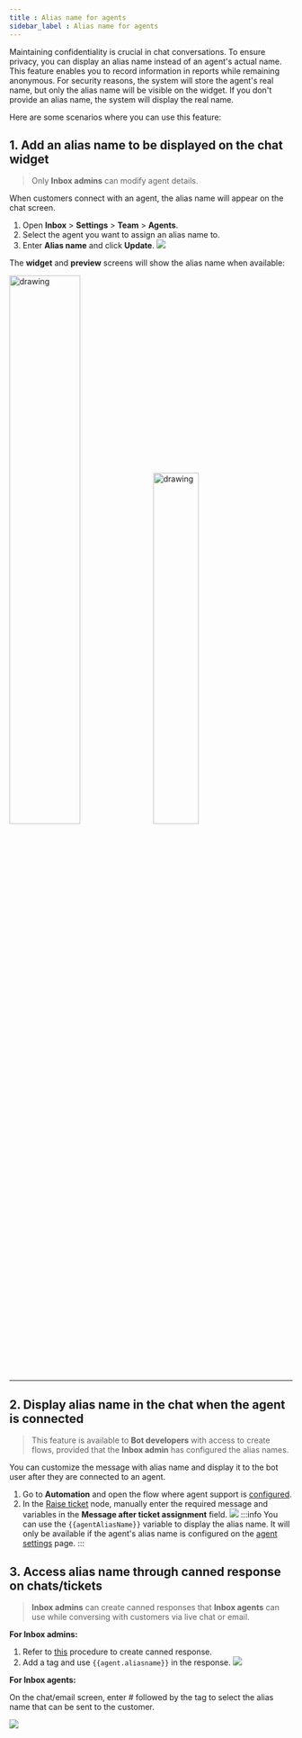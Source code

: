 ```yaml
---
title : Alias name for agents 
sidebar_label : Alias name for agents 
---
```


Maintaining confidentiality is crucial in chat conversations. To ensure privacy, you can display an alias name instead of an agent's actual name. This feature enables you to record information in reports while remaining anonymous. For security reasons, the system will store the agent's real name, but only the alias name will be visible on the widget. If you don't provide an alias name, the system will display the real name.

Here are some scenarios where you can use this feature:

## 1. Add an alias name to be displayed on the chat widget

> Only **Inbox admins** can modify agent details.        

When customers connect with an agent, the alias name will appear on the chat screen.

1. Open **Inbox** > **Settings** > **Team** > **Agents**.
2. Select the agent you want to assign an alias name to.
3. Enter **Alias name** and click **Update**. 
    ![](https://i.imgur.com/fLh9Xeh.png)

The **widget** and **preview** screens will show the alias name when available: 

<img src="https://i.imgur.com/jkWdsxl.png" alt="drawing" width="50%"/>

<img src="https://i.imgur.com/3HgQFWP.png" alt="drawing" width="40%"/>

----

## 2. Display alias name in the chat when the agent is connected

> This feature is available to **Bot developers** with access to create flows, provided that the **Inbox admin** has configured the alias names.


You can customize the message with alias name and display it to the bot user after they are connected to an agent. 

1. Go to **Automation** and open the flow where agent support is [configured](https://docs.yellow.ai/docs/platform_concepts/inbox/inbox_setup/inboxdemo). 
2. In the [Raise ticket](https://docs.yellow.ai/docs/platform_concepts/studio/build/nodes/action-nodes#17-raise-ticket) node, manually enter the required message and variables in the **Message after ticket assignment** field. 
    ![](https://i.imgur.com/2vuX8m0.png)
    :::info
    You can use the `{{agentAliasName}}` variable to display the alias name. It will only be available if the agent's alias name is configured on the [agent settings](https://docs.yellow.ai/docs/platform_concepts/inbox/inbox-settings/team/agents) page.
    :::


## 3. Access alias name through canned response on chats/tickets

> **Inbox admins** can create canned responses that **Inbox agents** can use while conversing with customers via live chat or email.

**For Inbox admins:**  
1. Refer to [this](https://docs.yellow.ai/docs/platform_concepts/inbox/inbox-settings/productivitytools/canned-responses) procedure to create canned response. 
2. Add a tag and use `{{agent.aliasname}}` in the response. 
    ![](https://i.imgur.com/9CogAuS.png)

**For Inbox agents:**

On the chat/email screen, enter # followed by the tag to select the alias name that can be sent to the customer.

![](https://i.imgur.com/1lQiJrq.png)
